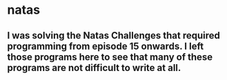 # natas

## I was solving the Natas Challenges that required programming from episode 15 onwards. I left those programs here to see that many of these programs are not difficult to write at all.
